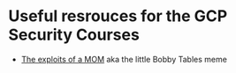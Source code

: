 # Useful resrouces for the GCP Security Courses

- [The exploits of a MOM](https://xkcd.com/327/) aka the little Bobby Tables meme

